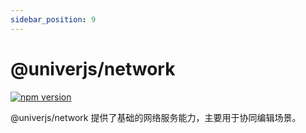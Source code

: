 ```yaml
---
sidebar_position: 9
---
```


# @univerjs/network

[![npm version](https://img.shields.io/npm/v/@univerjs/network)](https://npmjs.org/package/@univerjs/network)

@univerjs/network 提供了基础的网络服务能力，主要用于协同编辑场景。

